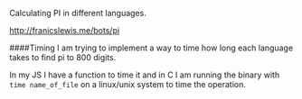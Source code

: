 Calculating PI in different languages.

http://franicslewis.me/bots/pi

####Timing
I am trying to implement a way to time how long each language takes to find pi to 800 digits.

In my JS I have a function to time it and in C I am running the binary with ```time name_of_file``` on a linux/unix system to time the operation.
